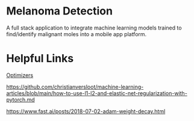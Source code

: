 # Melanoma Detection
A full stack application to integrate machine learning models trained to find/identify malignant moles into a mobile app platform.

# Helpful Links
[Optimizers](https://towardsdatascience.com/a-visual-explanation-of-gradient-descent-methods-momentum-adagrad-rmsprop-adam-f898b102325c)

https://github.com/christianversloot/machine-learning-articles/blob/main/how-to-use-l1-l2-and-elastic-net-regularization-with-pytorch.md

https://www.fast.ai/posts/2018-07-02-adam-weight-decay.html